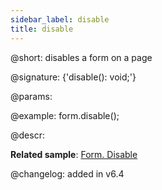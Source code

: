 ```yaml
---
sidebar_label: disable
title: disable
---          
```


@short: disables a form on a page

@signature: {'disable(): void;'}

@params:

@example:
form.disable();

@descr:

**Related sample**: [Form. Disable](https://snippet.dhtmlx.com/few71nk2)

@changelog: added in v6.4

[comment]: # (@relatedapi: form/api/form_enable_method.md form/api/form_isdisabled_method.md)

[comment]: # (@related: form/work_with_form.md#enablingdisabling-a-form)
